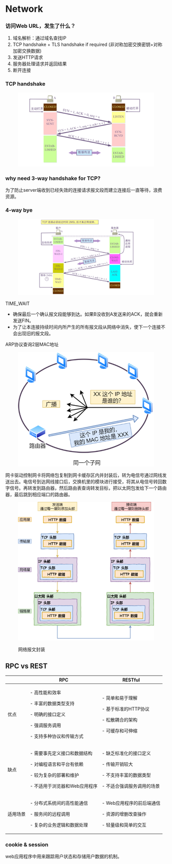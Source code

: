 # Network

### 访问Web URL，发生了什么？

1. 域名解析：通过域名查找IP
2. TCP handshake + TLS handshake if required (非对称加密交换密钥+对称加密交换数据)
3. 发送HTTP请求
4. 服务器处理请求并返回结果
5. 断开连接



### TCP handshake

<figure><img src="../.gitbook/assets/tcp-3.png" alt=""><figcaption></figcaption></figure>

### why need 3-way handshake for TCP?

为了防止server端收到已经失效的连接请求报文段而建立连接后一直等待，浪费资源。

### 4-way bye

<figure><img src="../.gitbook/assets/tcp-4.png" alt=""><figcaption></figcaption></figure>

TIME\_WAIT

* 确保最后一个确认报文段能够到达。如果B没收到A发送来的ACK，就会重新发送FIN。
* 为了让本连接持续时间内所产生的所有报文段从网络中消失，使下一个连接不会出现旧的报文段。





ARP协议查询2层MAC地址

<figure><img src="../.gitbook/assets/ARP.png" alt=""><figcaption></figcaption></figure>

网卡驱动控制网卡将网络包复制到网卡缓存区内并封装后，转为电信号通过网线发送出去。电信号到达网线接口后，交换机里的模块进行接受，将其从电信号转回数字信号。再转发到路由器，然后路由表查询转发目标，把以太网包发给下一个路由器，最后跳到相应端口的路由器。



<figure><img src="../.gitbook/assets/网络报文封装.png" alt=""><figcaption><p>网络报文封装</p></figcaption></figure>



## RPC vs REST

|      | RPC                                                                                   | RESTful                                                                    |
| ---- | ------------------------------------------------------------------------------------- | -------------------------------------------------------------------------- |
| 优点   | <p>- 高性能和效率</p><p>- 丰富的数据类型支持</p><p>- 明确的接口定义</p><p>- 强调服务调用</p><p>- 支持多种协议和传输方式</p>  | <p>- 简单和易于理解</p><p>- 基于标准的HTTP协议</p><p>- 松散耦合的架构</p><p>- 可缓存和可伸缩</p>       |
| 缺点   | <p>- 需要事先定义接口和数据结构</p><p>- 对编程语言和平台有依赖</p><p>- 较为复杂的部署和维护</p><p>- 不适用于浏览器和Web应用程序</p> | <p>- 缺乏标准化的接口定义</p><p>- 传输开销较大</p><p>- 不支持丰富的数据类型</p><p>- 不适合强调服务调用的场景</p> |
| 适用场景 | <p>- 分布式系统间的高性能通信</p><p>- 服务间的远程调用</p><p>- 复杂的业务逻辑和数据处理</p>                           | <p>- Web应用程序的前后端通信</p><p>- 资源的增删改查操作</p><p>- 轻量级和简单的交互</p>                 |

### cookie & session

web应用程序中用来跟踪用户状态和存储用户数据的机制。

